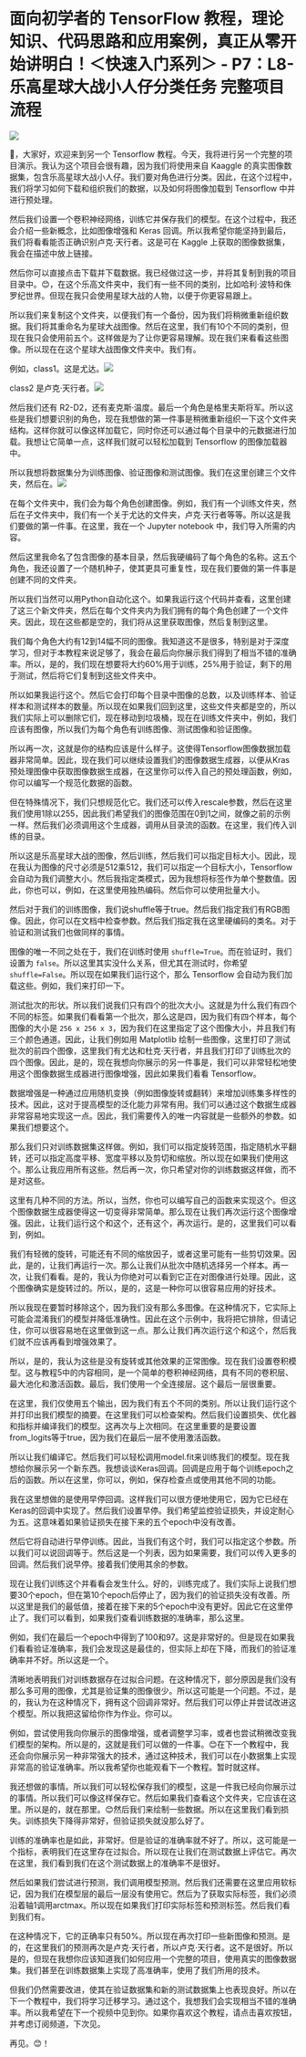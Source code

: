 # 面向初学者的 TensorFlow 教程，理论知识、代码思路和应用案例，真正从零开始讲明白！＜快速入门系列＞ - P7：L8- 乐高星球大战小人仔分类任务 完整项目流程 

![](img/7956a7f6b5a10c99728c67c08635cf0e_0.png)

🎼，大家好，欢迎来到另一个 Tensorflow 教程。今天，我将进行另一个完整的项目演示。我认为这个项目会很有趣，因为我们将使用来自 Kaaggle 的真实图像数据集，包含乐高星球大战小人仔。我们要对角色进行分类。因此，在这个过程中，我们将学习如何下载和组织我们的数据，以及如何将图像加载到 Tensorflow 中并进行预处理。

然后我们设置一个卷积神经网络，训练它并保存我们的模型。在这个过程中，我还会介绍一些新概念，比如图像增强和 Keras 回调。所以我希望你能坚持到最后，我们将看看能否正确识别卢克·天行者。这是可在 Kaggle 上获取的图像数据集，我会在描述中放上链接。

然后你可以直接点击下载并下载数据。我已经做过这一步，并将其复制到我的项目目录中。😊，在这个乐高文件夹中，我们有一些不同的类别，比如哈利·波特和侏罗纪世界。但现在我只会使用星球大战的人物，以便于你更容易跟上。

所以我们来复制这个文件夹，以便我们有一个备份，因为我们将稍微重新组织数据。我们将其重命名为星球大战图像。然后在这里，我们有10个不同的类别，但现在我只会使用前五个。这样做是为了让你更容易理解。现在我们来看看这些图像。所以现在在这个星球大战图像文件夹中。我们有。

例如，class1。这是尤达。![](img/7956a7f6b5a10c99728c67c08635cf0e_2.png)

class2 是卢克·天行者。![](img/7956a7f6b5a10c99728c67c08635cf0e_4.png)

然后我们还有 R2-D2，还有麦克斯·温度。最后一个角色是格里夫斯将军。所以这些是我们想要识别的角色，现在我想做的第一件事是稍微重新组织一下这个文件夹结构。这样你就可以像这样加载它，同时你还可以通过每个目录中的元数据进行加载。我想让它简单一点，这样我们就可以轻松加载到 Tensorflow 的图像加载器中。

所以我想将数据集分为训练图像、验证图像和测试图像。我们在这里创建三个文件夹，然后在。![](img/7956a7f6b5a10c99728c67c08635cf0e_6.png)

在每个文件夹中，我们会为每个角色创建图像。例如，我们有一个训练文件夹，然后在子文件夹中，我们有一个关于尤达的文件夹，卢克·天行者等等。所以这是我们要做的第一件事。在这里，我在一个 Jupyter notebook 中，我们导入所需的内容。

然后这里我命名了包含图像的基本目录，然后我硬编码了每个角色的名称。这五个角色，我还设置了一个随机种子，使其更具可重复性，现在我们要做的第一件事是创建不同的文件夹。

所以我们当然可以用Python自动化这个。如果我运行这个代码并查看，这里创建了这三个新文件夹，然后在每个文件夹内为我们拥有的每个角色创建了一个文件夹。因此，现在这些都是空的，我们将从这里获取图像，然后复制到这里。

我们每个角色大约有12到14幅不同的图像。我知道这不是很多，特别是对于深度学习，但对于本教程来说足够了，我会在最后向你展示我们得到了相当不错的准确率。所以，是的，我们现在想要将大约60%用于训练，25%用于验证，剩下的用于测试，然后将它们复制到这些文件夹中。

所以如果我运行这个。然后它会打印每个目录中图像的总数，以及训练样本、验证样本和测试样本的数量。所以现在如果我们回到这里，这些文件夹都是空的，所以我们实际上可以删除它们，现在移动到垃圾桶，现在在训练文件夹中，例如，我们应该有图像，所以我们为每个角色有训练图像、测试图像和验证图像。

所以再一次，这就是你的结构应该是什么样子。这使得Tensorflow图像数据加载器非常简单。因此，现在我们可以继续设置我们的图像数据生成器，以便从Kras预处理图像中获取图像数据生成器，在这里你可以传入自己的预处理函数，例如，你可以编写一个规范化数据的函数。

但在特殊情况下，我们只想规范化它。我们还可以传入rescale参数，然后在这里我们使用1除以255，因此我们希望我们的图像范围在0到1之间，就像之前的示例一样。然后我们必须调用这个生成器，调用从目录流的函数。在这里，我们传入训练的目录。

所以这是乐高星球大战的图像，然后训练，然后我们可以指定目标大小。因此，现在我认为图像的尺寸必须是512乘512，我们可以指定一个目标大小，Tensorflow会自动为我们调整大小。然后我指定类模式，因为我想将标签作为单个整数值。因此，你也可以，例如，在这里使用独热编码。然后你可以使用批量大小。

然后对于我们的训练图像，我们说shuffle等于true。然后我们指定我们有RGB图像。因此，你可以在文档中检查参数。然后我们指定我在这里硬编码的类名。对于验证和测试我们也做同样的事情。

图像的唯一不同之处在于，我们在训练时使用 `shuffle=True`。而在验证时，我们设置为 `false`。所以这里其实没什么关系，但尤其在测试时，你希望 `shuffle=False`。所以现在如果我们运行这个，那么 Tensorflow 会自动为我们加载这些。例如，我们来打印一下。

测试批次的形状。所以我们说我们只有四个的批次大小。这就是为什么我们有四个不同的标签。如果我们看看第一个批次，那么这是四，因为我们有四个样本，每个图像的大小是 `256 x 256 x 3`，因为我们在这里指定了这个图像大小，并且我们有三个颜色通道。因此，让我们例如用 Matplotlib 绘制一些图像，这里打印了测试批次的前四个图像，这里我们有尤达和杜克·天行者，并且我们打印了训练批次的四个图像。因此，是的，现在我想向你展示的另一件事是，我们可以非常轻松地使用这个图像数据生成器进行图像增强，因此如果我们看看 Tensorflow。

数据增强是一种通过应用随机变换（例如图像旋转或翻转）来增加训练集多样性的技术。因此，这对于提高模型的泛化能力非常有用。我们可以通过这个数据生成器非常容易地实现这一点。因此，我们需要传入的唯一内容就是一些额外的参数。如果我们想要这个。

那么我们只对训练数据集这样做。例如，我们可以指定旋转范围，指定随机水平翻转，还可以指定高度平移、宽度平移以及剪切和缩放。所以现在如果我们使用这个。那么让我应用所有这些。然后再一次，你只希望对你的训练数据这样做，而不是对这些。

这里有几种不同的方法。所以，当然，你也可以编写自己的函数来实现这个。但这个图像数据生成器使得这一切变得非常简单。那么现在让我们再次运行这个图像增强。因此，让我们运行这个和这个，还有这个，再次运行。是的，这里我们可以看到，例如。

我们有轻微的旋转，可能还有不同的缩放因子，或者这里可能有一些剪切效果。因此，是的，让我们再运行一次。那么让我们从批次中随机选择另一个样本。再一次，让我们看看。是的，我认为你绝对可以看到它正在对图像进行处理。因此，这个图像确实是旋转过的。所以，是的，这是一种你可以很容易应用的好技术。

所以我现在要暂时移除这个，因为我们没有那么多图像。在这种情况下，它实际上可能会混淆我们的模型并降低准确性。因此在这个示例中，我将把它排除，但请记住，你可以很容易地在这里做到这一点。那么让我们再次运行这个和这个，然后我们就不应该再看到增强效果了。

所以，是的，我认为这些是没有旋转或其他效果的正常图像。现在我们设置卷积模型。这与教程5中的内容相同，是一个简单的卷积神经网络，具有不同的卷积层、最大池化和激活函数。最后，我们使用一个全连接层。这个最后一层很重要。

在这里，我们仅使用五个输出，因为我们有五个不同的类别。所以让我们运行这个并打印出我们模型的摘要。在这里我们可以检查架构。然后我们设置损失、优化器和指标并编译我们的模型。这再次与上次相同。在这里重要的是要设置from_logits等于true，因为我们在最后一层不使用激活函数。

所以让我们编译它。然后我们可以轻松调用model.fit来训练我们的模型。现在我想给你展示另一个新东西。我想谈谈Keras回调。回调是应用于每个训练epoch之后的函数。所以在这里，你可以，例如，保存检查点或使用其他不同的功能。

我在这里想做的是使用早停回调。这样我们可以很方便地使用它，因为它已经在Keras的回调中实现了。然后我们设置早停。我们希望监控验证损失，并设定耐心为五。这意味着如果验证损失在接下来的五个epoch中没有改善。

然后它将自动进行早停训练。因此，当我们有这个时，我们可以指定这个参数。所以我们可以说回调等于。然后这是一个列表，因为如果需要，我们可以传入更多的回调。然后我们说早停。接着我们使用其余的参数。

现在让我们训练这个并看看会发生什么。好的，训练完成了。我们实际上说我们想要30个epoch，但在第10个epoch后停止了，因为我们的验证损失没有改善。所以这里是我们的最低值，接着在接下来的5个epoch中没有更好。因此它在这里停止了。我们可以看到，如果我们查看训练数据的准确率，那么这里。

例如，我们在最后一个epoch中得到了100和97。这是非常好的。但是现在如果我们看看验证准确率，我们会发现这是最佳的，但实际上却在下降，而我们的验证准确率并不好。所以这是一个。

清晰地表明我们对训练数据存在过拟合问题。在这种情况下，部分原因是我们没有那么多可用的图像，尤其是验证集的图像很少。所以这可能是一个问题。不过，是的，我认为在这种情况下，拥有这个回调非常好。然后我们可以停止并尝试改进这个模型。所以我把这留给你作为作业。你可以。

例如，尝试使用我向你展示的图像增强，或者调整学习率，或者也尝试稍微改变我们模型的架构。所以是的，这就是我们可以做的一件事。😊在下一个教程中，我还会向你展示另一种非常强大的技术，通过这种技术，我们可以在小数据集上实现非常高的验证准确率。所以我希望你也能观看下一个教程。暂时就这样。

我还想做的事情。所以我们可以轻松保存我们的模型，这是一件我已经向你展示过的事情。所以我们可以像这样保存它。然后如果我们查看这个文件夹，它应该在这里。所以是的，就在那里。😊然后我们来绘制一些数据。所以在这里我们看到损失。训练损失下降得非常好，但验证损失就没那么好了。

训练的准确率也是如此，非常好。但是验证的准确率就不好了。所以，这可能是一个指标，表明我们在这里存在过拟合。所以现在让我们在测试数据上评估它。再次在这里，我们看到我们在这个测试数据上的准确率不是很好。

然后如果我们尝试进行预测，我们调用模型预测。然后我们还需要在这里应用软标记，因为我们在模型层的最后一层没有使用它。然后为了获取实际标签，我们必须沿着轴1调用arctmax。所以现在如果我们打印实际标签和预测标签。然后我们看到我们有。

在这种情况下，它的正确率只有50%。所以现在再次打印一些新图像和预测。是的，在这里我们的预测再次是卢克·天行者，所以卢克·天行者。这不是很好。所以是的，但现在我想你应该知道我们如何应用一个完整的项目，使用真实的图像数据集。我们甚至在训练数据集上实现了高准确率，使用了我们所用的技术。

但我们仍然需要改进，使其在验证数据集和新的测试数据集上也表现良好。所以在下一个教程中，我们将学习迁移学习。通过这个，我想我们会实现相当不错的准确率。所以我希望在下一个视频中见到你。如果你喜欢这个教程，请点击喜欢按钮，并考虑订阅频道，下次见。

再见。😊！[](img/7956a7f6b5a10c99728c67c08635cf0e_8.png)
